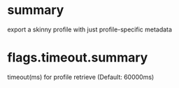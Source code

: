 # summary

export a skinny profile with just profile-specific metadata

# flags.timeout.summary

timeout(ms) for profile retrieve (Default: 60000ms)
